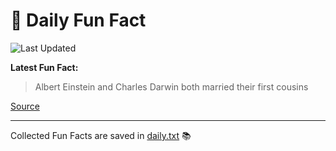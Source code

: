 # 🌟 Daily Fun Fact

![Last Updated](https://img.shields.io/badge/Last_Updated-2025_10_05-blue?style=flat-square)

**Latest Fun Fact:**

> Albert Einstein and Charles Darwin both married their first cousins

[Source](https://www.djtech.net/humor/shorty_useless_facts.htm)

---

Collected Fun Facts are saved in [daily.txt](daily.txt) 📚
